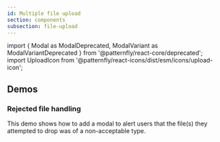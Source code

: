 ```yaml
---
id: Multiple file upload
section: components
subsection: file-upload
---
```


import { Modal as ModalDeprecated, ModalVariant as ModalVariantDeprecated } from '@patternfly/react-core/deprecated';
import UploadIcon from '@patternfly/react-icons/dist/esm/icons/upload-icon';

## Demos

### Rejected file handling

This demo shows how to add a modal to alert users that the file(s) they attempted to drop was of a non-acceptable type.

```ts file="./examples/MultipleFileUpload/MultipleFileUploadRejectedFile.tsx"

```
